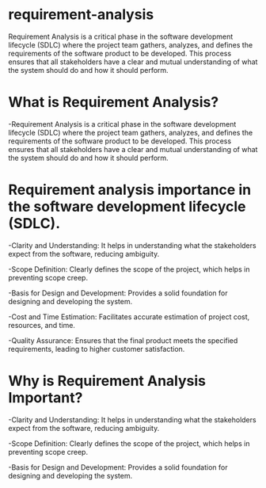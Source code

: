 # requirement-analysis
Requirement Analysis is a critical phase in the software development lifecycle (SDLC) where the project team gathers, analyzes, and defines the requirements of the software product to be developed. This process ensures that all stakeholders have a clear and mutual understanding of what the system should do and how it should perform.

# What is Requirement Analysis?

-Requirement Analysis is a critical phase in the software development lifecycle (SDLC) where the project team gathers, analyzes, and defines the requirements of the software product to be developed. This process ensures that all stakeholders have a clear and mutual understanding of what the system should do and how it should perform.

# Requirement analysis importance in the software development lifecycle (SDLC).

-Clarity and Understanding: It helps in understanding what the stakeholders expect from the software, reducing ambiguity.

-Scope Definition: Clearly defines the scope of the project, which helps in preventing scope creep.

-Basis for Design and Development: Provides a solid foundation for designing and developing the system.

-Cost and Time Estimation: Facilitates accurate estimation of project cost, resources, and time.

-Quality Assurance: Ensures that the final product meets the specified requirements, leading to higher customer satisfaction.

# Why is Requirement Analysis Important?
-Clarity and Understanding: It helps in understanding what the stakeholders expect from the software, reducing ambiguity.

-Scope Definition: Clearly defines the scope of the project, which helps in preventing scope creep.

-Basis for Design and Development: Provides a solid foundation for designing and developing the system.
